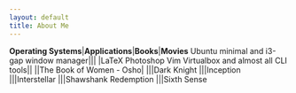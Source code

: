 ```yaml
---
layout: default
title: About Me
---
```

**Operating Systems**|**Applications**|**Books**|**Movies**
Ubuntu minimal and i3-gap window manager|||
|LaTeX Photoshop Vim Virtualbox and almost all CLI tools||
||The Book of Women - Osho|
|||Dark Knight
|||Inception
|||Interstellar
|||Shawshank Redemption
|||Sixth Sense
